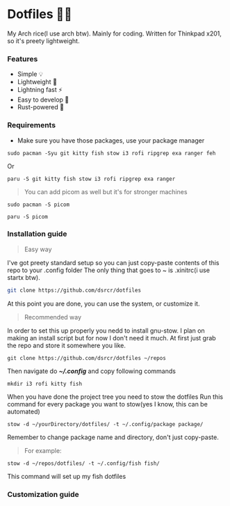 # Dotfiles 🍚🍚
My Arch rice(I use arch btw). Mainly for coding. Written for Thinkpad x201, so it's preety lightweight.

### Features
- Simple 💡
- Lightweight 🧯
- Lightning fast ⚡
- Easy to develop 🔭
- Rust-powered 🦀

### Requirements
- Make sure you have those packages, use your package manager
```
sudo pacman -Syu git kitty fish stow i3 rofi ripgrep exa ranger feh
```
Or 
```shell
paru -S git kitty fish stow i3 rofi ripgrep exa ranger
```
> You can add picom as well but it's for stronger machines
```shell
sudo pacman -S picom
```
```shell
paru -S picom
```

### Installation guide
> Easy way

I've got preety standard setup so you can just copy-paste contents of this repo to your .config folder
The only thing that goes to ~ is .xinitrc(i use startx btw).
```bash
git clone https://github.com/dsrcr/dotfiles
```
At this point you are done, you can use the system, or customize it.

> Recommended way

In order to set this up properly you nedd to install gnu-stow. I plan on making an install script but for now I don't need it much.
At first just grab the repo and store it somewhere you like.

```shell
git clone https://github.com/dsrcr/dotfiles ~/repos
```

Then navigate do ***~/.config*** and copy following commands
```shell
mkdir i3 rofi kitty fish
```
When you have done the project tree you need to stow the dotfiles
Run this command for every package you want to stow(yes I know, this can be automated)
```
stow -d ~/yourDirectory/dotfiles/ -t ~/.config/package package/
```
Remember to change package name and directory, don't just copy-paste.

> For example:
```shell
stow -d ~/repos/dotfiles/ -t ~/.config/fish fish/
```
This command will set up my fish dotfiles


### Customization guide

